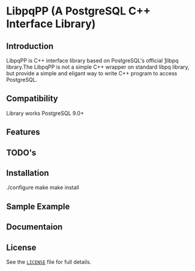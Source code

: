 # LibpqPP (A PostgreSQL C++ Interface Library)

Introduction
-------------
LibpqPP is C++ interface library based on PostgreSQL's official [1]libpq
library.The LibpqPP is not a simple C++ wrapper on standard libpq library,
but provide a simple and eligant way to write C++ program to access PostgreSQL.

Compatibility
-------------
Library works PostgreSQL 9.0+

Features
--------

TODO's
------

Installation
---------------
./configure
make
make install

Sample Example
--------------
 
Documentaion
------------

License
-------
See the [`LICENSE`][4] file for full details.

[1]: https://www.postgresql.org/docs/current/static/libpq.html
[2]: https://github.com/PGClients/LibpqPP/issues/new
[3]: CONTRIBUTING.md
[4]: LICENSE

